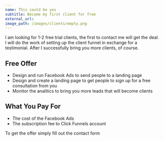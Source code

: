 ```yaml
---
name: This could be you
subtitle: Become my first client for free
external_url: 
image_path: /images/clients/empty.png
---
```


I am looking for 1-2 free trial clients, the first to contact me will get the deal. 
I will do the work of setting up the client funnel in exchange for a testimonial. 
After I successfully bring you more clients, of course.

## Free Offer

* Design and run Facebook Ads to send people to a landing page
* Design and create a landing page to get people to sign up for a free consultation from you
* Monitor the analitics to bring you more leads that will become clients

## What You Pay For

* The cost of the Facebook Ads
* The subscription fee to Click Funnels account

To get the offer simply fill out the contact form 